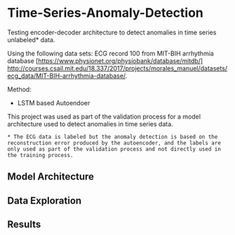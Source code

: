 # Time-Series-Anomaly-Detection
Testing encoder-decoder architecture to detect anomalies in time series unlabeled* data.

Using the following data sets: ECG record 100 from MIT-BIH arrhythmia database [https://www.physionet.org/physiobank/database/mitdb/] http://courses.csail.mit.edu/18.337/2017/projects/morales_manuel/datasets/ecg_data/MIT-BIH-arrhythmia-database/.

Method:
  - LSTM based Autoendoer
  
This project was used as part of the validation process for a model architecture used to detect anomalies in time series data.

```* The ECG data is labeled but the anomaly detection is based on the reconstruction error produced by the autoencoder, and the labels are only used as part of the validation process and not directly used in the training process.```

## Model Architecture

## Data Exploration

## Results

